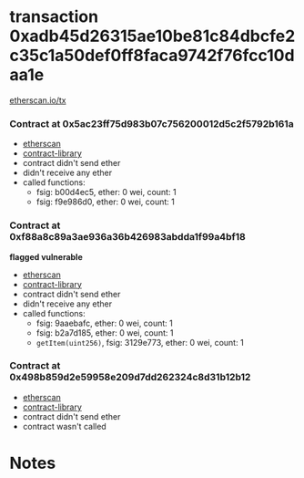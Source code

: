 # transaction 0xadb45d26315ae10be81c84dbcfe2c35c1a50def0ff8faca9742f76fcc10daa1e

[etherscan.io/tx](https://etherscan.io/tx/0xadb45d26315ae10be81c84dbcfe2c35c1a50def0ff8faca9742f76fcc10daa1e)


### Contract at 0x5ac23ff75d983b07c756200012d5c2f5792b161a

* [etherscan](https://etherscan.io/address/0x5ac23ff75d983b07c756200012d5c2f5792b161a)
* [contract-library](https://contract-library.com/contracts/Ethereum/5ac23ff75d983b07c756200012d5c2f5792b161a)
* contract didn't send ether
* didn't receive any ether
* called functions:
    * fsig: b00d4ec5, ether: 0 wei, count: 1
    * fsig: f9e986d0, ether: 0 wei, count: 1


### Contract at 0xf88a8c89a3ae936a36b426983abdda1f99a4bf18

**flagged vulnerable**

* [etherscan](https://etherscan.io/address/0xf88a8c89a3ae936a36b426983abdda1f99a4bf18)
* [contract-library](https://contract-library.com/contracts/Ethereum/f88a8c89a3ae936a36b426983abdda1f99a4bf18)
* contract didn't send ether
* didn't receive any ether
* called functions:
    * fsig: 9aaebafc, ether: 0 wei, count: 1
    * fsig: b2a7d185, ether: 0 wei, count: 1
    * `getItem(uint256)`, fsig: 3129e773, ether: 0 wei, count: 1


### Contract at 0x498b859d2e59958e209d7dd262324c8d31b12b12

* [etherscan](https://etherscan.io/address/0x498b859d2e59958e209d7dd262324c8d31b12b12)
* [contract-library](https://contract-library.com/contracts/Ethereum/498b859d2e59958e209d7dd262324c8d31b12b12)
* contract didn't send ether
* contract wasn't called

# Notes

